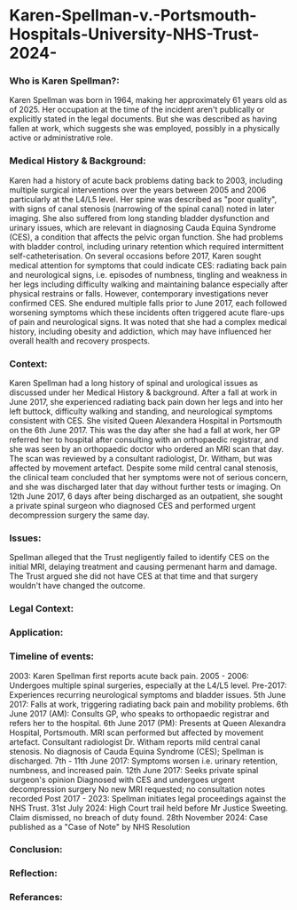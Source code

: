 # Karen-Spellman-v.-Portsmouth-Hospitals-University-NHS-Trust-2024-
### Who is Karen Spellman?:
Karen Spellman was born in 1964, making her approximately 61 years old as of 2025. Her occupation at the time of the incident aren't publically or explicitly stated in the legal documents. But she was described as having fallen at work, which suggests she was employed, possibly in a physically active or administrative role.
### Medical History & Background:
Karen had a history of acute back problems dating back to 2003, including multiple surgical interventions over the years between 2005 and 2006 particularly at the L4/L5 level. Her spine was described as "poor quality", with signs of canal stenosis (narrowing of the spinal canal) noted in later imaging.
She also suffered from long standing bladder dysfunction and urinary issues, which are relevant in diagnosing Cauda Equina Syndrome (CES), a condition that affects the pelvic organ function. She had problems with bladder control, including urinary retention which required intermittent self-catheterisation. 
On several occasions before 2017, Karen sought medical attention for symptoms that could indicate CES: radiating back pain and neurological signs, i.e. episodes of numbness, tingling and weakness in her legs including difficulty walking and maintaining balance especially after physical restrains or falls. However, contemporary investigations never confirmed CES.
She endured multiple falls prior to June 2017, each followed worsening symptoms which these incidents often triggered acute flare-ups of pain and neurological signs.
It was noted that she had a complex medical history, including obesity and addiction, which may have influenced her overall health and recovery prospects.
### Context:
Karen Spellman had a long history of spinal and urological issues as discussed under her Medical History & background.
After a fall at work in June 2017, she experienced radiating back pain down her legs and into her left buttock, difficulty walking and standing, and neurological symptoms consistent with CES.
She visited Queen Alexandera Hospital in Portsmouth on the 6th June 2017. This was the day after she had a fall at work, her GP referred her to hospital after consulting with an orthopaedic registrar, and she was seen by an orthopaedic doctor who ordered an MRI scan that day. The scan was reviewed by a consultant radiologist, Dr. Witham, but was affected by movement artefact. Despite some mild central canal stenosis, the clinical team concluded that her symptoms were not of serious concern, and she was discharged later that day without further tests or imaging. On 12th June 2017, 6 days after being discharged as an outpatient, she sought a private spinal surgeon who diagnosed CES and performed urgent decompression surgery the same day.
### Issues:
Spellman alleged that the Trust negligently failed to identify CES on the initial MRI, delaying treatment and causing permenant harm and damage. The Trust argued she did not have CES at that time and that surgery wouldn't have changed the outcome.
### Legal Context:

### Application:
### Timeline of events:
2003: Karen Spellman first reports acute back pain.
2005 - 2006: Undergoes multiple spinal surgeries, especially at the L4/L5 level.
Pre-2017: Experiences recurring neurological symptoms and bladder issues.
5th June 2017: Falls at work, triggering radiating back pain and mobility problems.
6th June 2017 (AM): Consults GP, who speaks to orthopaedic registrar and refers her to the hospital.
6th June 2017 (PM): Presents at Queen Alexandra Hospital, Portsmouth.
MRI scan performed but affected by movement artefact.
Consultant radiologist Dr. Witham reports mild central canal stenosis.
No diagnosis of Cauda Equina Syndrome (CES); Spellman is discharged.
7th - 11th June 2017: Symptoms worsen i.e. urinary retention, numbness, and increased pain.
12th June 2017: Seeks private spinal surgeon's opinion
Diagnosed with CES and undergoes urgent decompression surgery
No new MRI requested; no consultation notes recorded
Post 2017 - 2023: Spellman initiates legal proceedings against the NHS Trust.
31st July 2024: High Court trail held before Mr Justice Sweeting.
Claim dismissed, no breach of duty found.
28th November 2024: Case published as a "Case of Note" by NHS Resolution
### Conclusion:

### Reflection:




### Referances:
